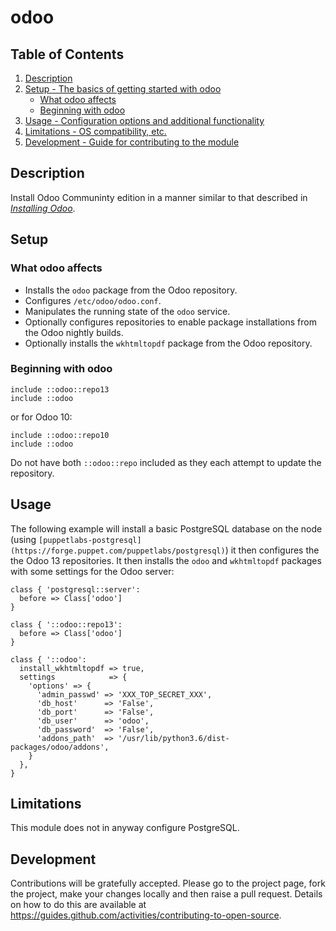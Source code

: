 # odoo

## Table of Contents

1. [Description](#description)
1. [Setup - The basics of getting started with odoo](#setup)
    * [What odoo affects](#what-odoo-affects)
    * [Beginning with odoo](#beginning-with-odoo)
1. [Usage - Configuration options and additional functionality](#usage)
1. [Limitations - OS compatibility, etc.](#limitations)
1. [Development - Guide for contributing to the module](#development)

## Description

Install Odoo Communinty edition in a manner similar to that described in
*[Installing Odoo](https://www.odoo.com/documentation/13.0/setup/install.html)*.

## Setup

### What odoo affects

* Installs the `odoo` package from the Odoo repository.
* Configures `/etc/odoo/odoo.conf`.
* Manipulates the running state of the `odoo` service.
* Optionally configures repositories to enable package installations from
  the Odoo nightly builds.
* Optionally installs the `wkhtmltopdf` package from the Odoo repository.

### Beginning with odoo

```puppet
include ::odoo::repo13
include ::odoo
```

or for Odoo 10:

```puppet
include ::odoo::repo10
include ::odoo
```

Do not have both `::odoo::repo` included as they each attempt to update the repository.

## Usage

The following example will install a basic PostgreSQL database on the
node (using
`[puppetlabs-postgresql](https://forge.puppet.com/puppetlabs/postgresql)`)
it then configures the the Odoo 13 repositories.  It then installs the
`odoo` and `wkhtmltopdf` packages with some settings for the Odoo
server:

```puppet
class { 'postgresql::server':
  before => Class['odoo']
}

class { '::odoo::repo13':
  before => Class['odoo']
}

class { '::odoo':
  install_wkhtmltopdf => true,
  settings            => {
    'options' => {
      'admin_passwd' => 'XXX_TOP_SECRET_XXX',
      'db_host'      => 'False',
      'db_port'      => 'False',
      'db_user'      => 'odoo',
      'db_password'  => 'False',
      'addons_path'  => '/usr/lib/python3.6/dist-packages/odoo/addons',
    }
  },
}
```

## Limitations

This module does not in anyway configure PostgreSQL.

## Development

Contributions will be gratefully accepted. Please go to the project page, fork
the project, make your changes locally and then raise a pull request. Details
on how to do this are available at
https://guides.github.com/activities/contributing-to-open-source.
